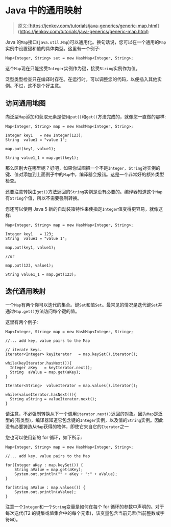# Java 中的通用映射

> 原文:[https://jenkov.com/tutorials/java-generics/generic-map.html](https://jenkov.com/tutorials/java-generics/generic-map.html)

Java 的`Map`接口(`java.util.Map`)可以通用化。换句话说，您可以在一个通用的`Map`实例中设置键和值的具体类型。这里有一个例子:

```
Map<Integer, String> set = new HashMap<Integer, String>;

```

这个`Map`现在只能接受`Integer`实例作为键，接受`String`实例作为值。

泛型类型检查只在编译时存在。在运行时，可以调整您的代码，以便插入其他实例。不过，这不是个好主意。

## 访问通用地图

向泛型`Map`添加和获取元素是使用`put()`和`get()`方法完成的，就像您一直做的那样:

```
Map<Integer, String> map = new HashMap<Integer, String>;

Integer key1   = new Integer(123);
String  value1 = "value 1";

map.put(key1, value1);

String value1_1 = map.get(key1);

```

那么区别大在哪里呢？好吧，如果你试图把一个不是`Integer, String`对实例的键、值对添加到上面例子中的`Map`中，编译器会报错。这是一个非常好的额外类型检查。

还要注意转换由`get()`方法返回的`String`实例是没有必要的。编译器知道这个`Map`有`String`个值，所以不需要强制转换。

您还可以使用 Java 5 新的自动装箱特性来使指定`Integer`值变得更容易，就像这样:

```
Map<Integer, String> map = new HashMap<Integer, String>;

Integer key1   = 123;
String  value1 = "value 1";

map.put(key1, value1);

//or

map.put(123, value1);

String value1_1 = map.get(123);

```

## 迭代通用映射

一个`Map`有两个你可以迭代的集合。键`Set`和值`Set`。最常见的情况是迭代键`Set`并通过`Map.get()`方法访问每个键的值。

这里有两个例子:

```
Map<Integer, String> map = new HashMap<Integer, String>;

//... add key, value pairs to the Map

// iterate keys.
Iterator<Integer> keyIterator   = map.keySet().iterator();

while(keyIterator.hasNext()){
  Integer aKey   = keyIterator.next();
  String  aValue = map.get(aKey);
}

Iterator<String>  valueIterator = map.values().iterator();

while(valueIterator.hasNext()){
  String aString = valueIterator.next();
}

```

请注意，不必强制转换从下一个调用`iterator.next()`返回的对象。因为`Map`是泛型的(有类型)，编译器知道它包含键的`Integer`实例，以及值的`String`实例。因此没有必要铸造从`Map`获得的物体，即使它来自它的`Iterator`之一

您也可以使用新的 for 循环，如下所示:

```
Map<Integer, String> map = new HashMap<Integer, String>;

//... add key, value pairs to the Map

for(Integer aKey : map.keySet()) {
    String aValue = map.get(aKey);
    System.out.println("" + aKey + ":" + aValue);
}

for(String aValue : map.values()) {
    System.out.println(aValue);
}

```

注意一个`Integer`和一个`String`变量是如何在每个 for 循环的参数中声明的。对于每次迭代(T2 的键集或值集合中的每个元素)，该变量包含当前元素(当前整数或字符串)。